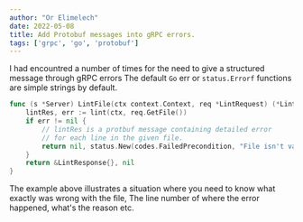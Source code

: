 ```yaml
---
author: "Or Elimelech"
date: 2022-05-08
title: Add Protobuf messages into gRPC errors.
tags: ['grpc', 'go', 'protobuf']
---
```


I had encountred a number of times for the need to give a structured message through gRPC errors
The default `Go` err or `status.Errorf` functions are simple strings by default.

```go
func (s *Server) LintFile(ctx context.Context, req *LintRequest) (*LintResponse, error) {
	lintRes, err := lint(ctx, req.GetFile())
	if err != nil {
		// lintRes is a protbuf message containing detailed error
		// for each line in the given file.
		return nil, status.New(codes.FailedPrecondition, "File isn't valid").WithDetails(lintRes)
	}
	return &LintResponse{}, nil
}
```

The example above illustrates a situation where you need to know what exactly was wrong with the file,
The line number of where the error happened, what's the reason etc.
